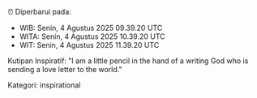 ⏰ Diperbarui pada:
- WIB: Senin, 4 Agustus 2025 09.39.20 UTC
- WITA: Senin, 4 Agustus 2025 10.39.20 UTC
- WIT: Senin, 4 Agustus 2025 11.39.20 UTC

Kutipan Inspiratif:
"I am a little pencil in the hand of a writing God who is sending a love letter to the world."


Kategori: inspirational

